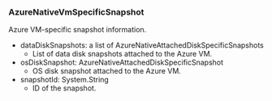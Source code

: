 ### AzureNativeVmSpecificSnapshot
Azure VM-specific snapshot information.

- dataDiskSnapshots: a list of AzureNativeAttachedDiskSpecificSnapshots
  - List of data disk snapshots attached to the Azure VM.
- osDiskSnapshot: AzureNativeAttachedDiskSpecificSnapshot
  - OS disk snapshot attached to the Azure VM.
- snapshotId: System.String
  - ID of the snapshot.
